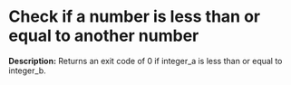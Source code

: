 # Check if a number is less than or equal to another number

**Description:** Returns an exit code of 0 if integer_a is less than or equal to integer_b.

